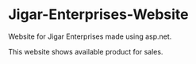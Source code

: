 # Jigar-Enterprises-Website

Website for Jigar Enterprises made using asp.net.

This website shows available product for sales.



